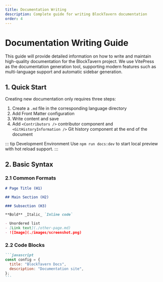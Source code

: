 ```yaml
---
title: Documentation Writing
description: Complete guide for writing BlockTavern documentation
order: 4
---
```


# Documentation Writing Guide

This guide will provide detailed information on how to write and maintain high-quality documentation for the BlockTavern project. We use VitePress as the documentation generation tool, supporting modern features such as multi-language support and automatic sidebar generation.

## 1. Quick Start

Creating new documentation only requires three steps:

1. Create a `.md` file in the corresponding language directory
2. Add Front Matter configuration
3. Write content and save
4. Add `<Contributors />` contributor component and `<GitHistoryInformation />` Git history component at the end of the document

::: tip Development Environment
Use `npm run docs:dev` to start local preview with hot reload support.
:::

## 2. Basic Syntax

### 2.1 Common Formats

```markdown
# Page Title (H1)

## Main Section (H2)

### Subsection (H3)

**Bold** _Italic_ `Inline code`

- Unordered list
- [Link text](./other-page.md)
- ![Image](./images/screenshot.png)
```

### 2.2 Code Blocks

````markdown
```javascript
const config = {
  title: "BlockTavern Docs",
  description: "Documentation site",
};
```
````

<Contributors />

<GitHistoryInformation />